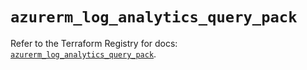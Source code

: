 # `azurerm_log_analytics_query_pack`

Refer to the Terraform Registry for docs: [`azurerm_log_analytics_query_pack`](https://registry.terraform.io/providers/hashicorp/azurerm/4.21.1/docs/resources/log_analytics_query_pack).
